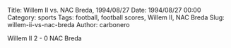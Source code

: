 Title: Willem II vs. NAC Breda, 1994/08/27
Date: 1994/08/27 00:00
Category: sports
Tags: football, football scores, Willem II, NAC Breda
Slug: willem-ii-vs-nac-breda
Author: carbonero


Willem II 2 - 0 NAC Breda
